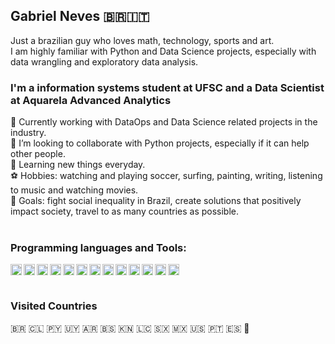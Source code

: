 ## Gabriel Neves :brazil::it:
Just a brazilian guy who loves math, technology, sports and art.  
I am highly familiar with Python and Data Science projects, especially with data wrangling and exploratory data analysis.  

### I'm a information systems student at UFSC and a Data Scientist at Aquarela Advanced Analytics  

💼 Currently working with DataOps and Data Science related projects in the industry.    
👯 I’m looking to collaborate with Python projects, especially if it can help other people.  
🌱 Learning new things everyday.  
⚽ Hobbies: watching and playing soccer, surfing, painting, writing, listening to music and watching movies.  
🔭 Goals: fight social inequality in Brazil, create solutions that positively impact society, travel to as many countries as possible.  
<br>

### Programming languages and Tools:

[<img align="left" alt="Python" width="18px" src="https://simpleicons.org/icons/python.svg" />](https://www.python.org/)
[<img align="left" alt="Pycharm" width="18px" src="https://simpleicons.org/icons/pycharm.svg" />](https://www.jetbrains.com/pycharm/)
[<img align="left" alt="Pandas" width="18px" src="https://simpleicons.org/icons/pandas.svg" />](https://pandas.pydata.org/)
[<img align="left" alt="Docker" width="18px" src="https://simpleicons.org/icons/docker.svg" />](https://www.docker.com/)
[<img align="left" alt="Airflow" width="18px" src="https://simpleicons.org/icons/apacheairflow.svg" />](https://airflow.apache.org/)
[<img align="left" alt="PostgreSQL" width="18px" src="https://simpleicons.org/icons/postgresql.svg" />](https://www.postgresql.org/)
[<img align="left" alt="MySQL" width="18px" src="https://simpleicons.org/icons/mysql.svg" />](https://www.mysql.com/)
[<img align="left" alt="MongoDB" width="18px" src="https://simpleicons.org/icons/mongodb.svg" />](https://www.mongodb.com/)
[<img align="left" alt="JupyterNotebook" width="18px" src="https://simpleicons.org/icons/jupyter.svg" />](https://jupyter.org/)
[<img align="left" alt="HTML" width="18px" src="https://simpleicons.org/icons/html5.svg" />](https://html5.org/)
[<img align="left" alt="CSS" width="18px" src="https://simpleicons.org/icons/css3.svg" />](https://developer.mozilla.org/en-US/docs/Web/CSS)
[<img align="left" alt="Javascript" width="18px" src="https://simpleicons.org/icons/javascript.svg" />](https://www.javascript.com/)
[<img align="left" alt="Git" width="18px" src="https://simpleicons.org/icons/git.svg" />](https://git-scm.com/)
<br>
<br>

### Visited Countries
🇧🇷 🇨🇱 🇵🇾 🇺🇾 🇦🇷 🇧🇸 🇰🇳 🇱🇨 🇸🇽 🇲🇽 🇺🇸 🇵🇹 🇪🇸 🏴󠁧󠁢󠁥󠁮󠁧󠁿 
